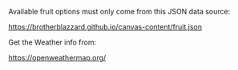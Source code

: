 Available fruit options must only come from this JSON data source:

https://brotherblazzard.github.io/canvas-content/fruit.json

Get the Weather info from:

https://openweathermap.org/